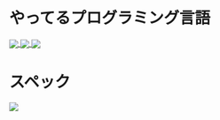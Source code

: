 # やってるプログラミング言語
<a href="https://img.shields.io/badge/Python-3776AB?style=for-the-badge&logo=python&logoColor=white">
  <img align="center" src="https://img.shields.io/badge/Python-3776AB?style=for-the-badge&logo=python&logoColor=white" />
</a>
<a href="https://img.shields.io/badge/HTML-239120?style=for-the-badge&logo=html5&logoColor=white">
  <img align="center" src="https://img.shields.io/badge/HTML-239120?style=for-the-badge&logo=html5&logoColor=white" />
</a>
<a href="https://img.shields.io/badge/CSS-239120?&style=for-the-badge&logo=css3&logoColor=white">
  <img align="center" src="https://img.shields.io/badge/CSS-239120?&style=for-the-badge&logo=css3&logoColor=white" />
</a>

# スペック
<a href="https://img.shields.io/badge/NVIDIA-GTX1650-76B900?style=for-the-badge&logo=nvidia&logoColor=white">
  <img align="center" src="https://img.shields.io/badge/NVIDIA-GTX1650-76B900?style=for-the-badge&logo=nvidia&logoColor=white" />
</a>
